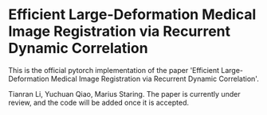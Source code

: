 # Efficient Large-Deformation Medical Image Registration via Recurrent Dynamic Correlation
This is the official pytorch implementation of the paper 'Efficient Large-Deformation Medical Image Registration via Recurrent Dynamic Correlation'.

Tianran Li, Yuchuan Qiao, Marius Staring.
The paper is currently under review, and the code will be added once it is accepted.
